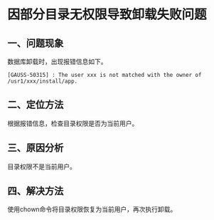 # 因部分目录无权限导致卸载失败问题

## 一、问题现象

数据库卸载时，出现报错信息如下。

```shell
[GAUSS-50315] : The user xxx is not matched with the owner of /usr1/xxx/install/app.
```

## 二、定位方法

根据报错信息，检查目录权限是否为当前用户。

## 三、原因分析

目录权限不是当前用户。

## 四、解决方法

使用chown命令将目录权限恢复为当前用户，再次执行卸载。